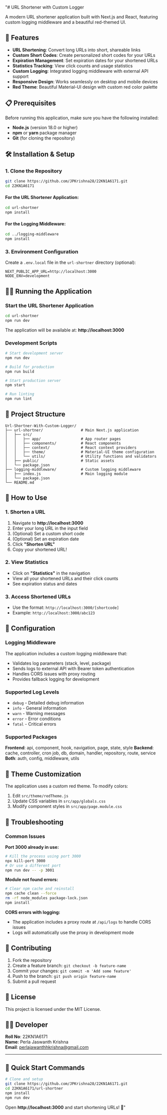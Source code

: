 "# URL Shortener with Custom Logger

A modern URL shortener application built with Next.js and React, featuring custom logging middleware and a beautiful red-themed UI.

## 🚀 Features

- **URL Shortening**: Convert long URLs into short, shareable links
- **Custom Short Codes**: Create personalized short codes for your URLs
- **Expiration Management**: Set expiration dates for your shortened URLs
- **Statistics Tracking**: View click counts and usage statistics
- **Custom Logging**: Integrated logging middleware with external API support
- **Responsive Design**: Works seamlessly on desktop and mobile devices
- **Red Theme**: Beautiful Material-UI design with custom red color palette

## 📋 Prerequisites

Before running this application, make sure you have the following installed:

- **Node.js** (version 18.0 or higher)
- **npm** or **yarn** package manager
- **Git** (for cloning the repository)

## 🛠️ Installation & Setup

### 1. Clone the Repository
```bash
git clone https://github.com/JPKrishna28/22KN1A6171.git
cd 22KN1A6171
```

#### For the URL Shortener Application:
```bash
cd url-shortner
npm install
```

#### For the Logging Middleware:
```bash
cd ../logging-middleware
npm install
```

### 3. Environment Configuration

Create a `.env.local` file in the `url-shortner` directory (optional):
```env
NEXT_PUBLIC_APP_URL=http://localhost:3000
NODE_ENV=development
```

## 🏃‍♂️ Running the Application

### Start the URL Shortener Application
```bash
cd url-shortner
npm run dev
```

The application will be available at: **http://localhost:3000**

### Development Scripts
```bash
# Start development server
npm run dev

# Build for production
npm run build

# Start production server
npm start

# Run linting
npm run lint
```

## 📁 Project Structure

```
Url-Shortner-With-Custom-Logger/
├── url-shortner/                 # Main Next.js application
│   ├── src/
│   │   ├── app/                  # App router pages
│   │   ├── components/           # React components
│   │   ├── context/              # React context providers
│   │   ├── theme/                # Material-UI theme configuration
│   │   └── utils/                # Utility functions and validators
│   ├── public/                   # Static assets
│   └── package.json
├── logging-middleware/           # Custom logging middleware
│   ├── index.js                  # Main logging module
│   └── package.json
└── README.md
```

## 🎯 How to Use

### 1. Shorten a URL
1. Navigate to **http://localhost:3000**
2. Enter your long URL in the input field
3. (Optional) Set a custom short code
4. (Optional) Set an expiration date
5. Click **"Shorten URL"**
6. Copy your shortened URL!

### 2. View Statistics
- Click on **"Statistics"** in the navigation
- View all your shortened URLs and their click counts
- See expiration status and dates

### 3. Access Shortened URLs
- Use the format: `http://localhost:3000/[shortcode]`
- Example: `http://localhost:3000/abc123`

## 🔧 Configuration

### Logging Middleware
The application includes a custom logging middleware that:
- Validates log parameters (stack, level, package)
- Sends logs to external API with Bearer token authentication
- Handles CORS issues with proxy routing
- Provides fallback logging for development

### Supported Log Levels
- `debug` - Detailed debug information
- `info` - General information
- `warn` - Warning messages
- `error` - Error conditions
- `fatal` - Critical errors

### Supported Packages
**Frontend**: api, component, hook, navigation, page, state, style
**Backend**: cache, controller, cron job, db, domain, handler, repository, route, service
**Both**: auth, config, middleware, utils

## 🎨 Theme Customization

The application uses a custom red theme. To modify colors:
1. Edit `src/theme/redTheme.js`
2. Update CSS variables in `src/app/globals.css`
3. Modify component styles in `src/app/page.module.css`

## 🐛 Troubleshooting

### Common Issues

**Port 3000 already in use:**
```bash
# Kill the process using port 3000
npx kill-port 3000
# Or use a different port
npm run dev -- -p 3001
```

**Module not found errors:**
```bash
# Clear npm cache and reinstall
npm cache clean --force
rm -rf node_modules package-lock.json
npm install
```

**CORS errors with logging:**
- The application includes a proxy route at `/api/logs` to handle CORS issues
- Logs will automatically use the proxy in development mode

## 🤝 Contributing

1. Fork the repository
2. Create a feature branch: `git checkout -b feature-name`
3. Commit your changes: `git commit -m 'Add some feature'`
4. Push to the branch: `git push origin feature-name`
5. Submit a pull request

## 📝 License

This project is licensed under the MIT License.

## 👨‍💻 Developer

**Roll No**: 22KN1A6171  
**Name**: Perla Jaswanth Krishna  
**Email**: perlajawanthhkrishna@gmail.com

---

## 🚀 Quick Start Commands

```bash
# Clone and setup
git clone https://github.com/JPKrishna28/22KN1A6171.git
cd 22KN1A6171/url-shortner
npm install
npm run dev
```

Open **http://localhost:3000** and start shortening URLs! 🎉" 
